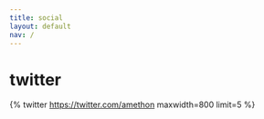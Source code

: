 ```yaml
---
title: social
layout: default
nav: /
---
```


# twitter
{% twitter https://twitter.com/amethon maxwidth=800 limit=5 %}